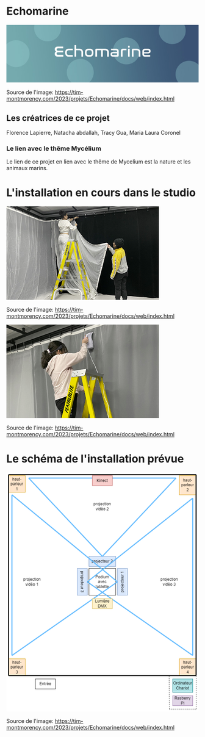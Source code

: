 # Echomarine
![banniere photo](https://github.com/MeganeRanger/H23_V13_inspirations_RANGER/blob/main/Mycelium/Echomarine/media/echomarine_banniere_page_projet.jpeg)

Source de l'image: https://tim-montmorency.com/2023/projets/Echomarine/docs/web/index.html

## Les créatrices de ce projet
Florence Lapierre, Natacha abdallah, Tracy Gua, Maria Laura Coronel

### Le lien avec le thême Mycélium 
Le lien de ce projet en lien avec le thême de Mycelium est la nature et les animaux marins.

# L'installation en cours dans le studio

![installation en cours](https://github.com/MeganeRanger/H23_V13_inspirations_RANGER/blob/main/Mycelium/Echomarine/media/installation_en_cours_01.png)

Source de l'image: https://tim-montmorency.com/2023/projets/Echomarine/docs/web/index.html

![installation en cours](https://github.com/MeganeRanger/H23_V13_inspirations_RANGER/blob/main/Mycelium/Echomarine/media/installation_en_cours_02.png)

Source de l'image: https://tim-montmorency.com/2023/projets/Echomarine/docs/web/index.html

# Le schéma de l'installation prévue
![schema installation](https://github.com/MeganeRanger/H23_V13_inspirations_RANGER/blob/main/Mycelium/Echomarine/media/schema_installation.png)

Source de l'image: https://tim-montmorency.com/2023/projets/Echomarine/docs/web/index.html
